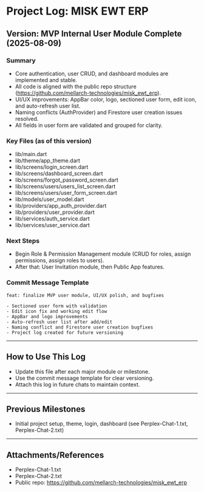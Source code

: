 # Project Log: MISK EWT ERP

## Version: MVP Internal User Module Complete (2025-08-09)

### Summary
- Core authentication, user CRUD, and dashboard modules are implemented and stable.
- All code is aligned with the public repo structure (https://github.com/mellarch-technologies/misk_ewt_erp).
- UI/UX improvements: AppBar color, logo, sectioned user form, edit icon, and auto-refresh user list.
- Naming conflicts (AuthProvider) and Firestore user creation issues resolved.
- All fields in user form are validated and grouped for clarity.

### Key Files (as of this version)
- lib/main.dart
- lib/theme/app_theme.dart
- lib/screens/login_screen.dart
- lib/screens/dashboard_screen.dart
- lib/screens/forgot_password_screen.dart
- lib/screens/users/users_list_screen.dart
- lib/screens/users/user_form_screen.dart
- lib/models/user_model.dart
- lib/providers/app_auth_provider.dart
- lib/providers/user_provider.dart
- lib/services/auth_service.dart
- lib/services/user_service.dart

### Next Steps
- Begin Role & Permission Management module (CRUD for roles, assign permissions, assign roles to users).
- After that: User Invitation module, then Public App features.

### Commit Message Template
```
feat: finalize MVP user module, UI/UX polish, and bugfixes

- Sectioned user form with validation
- Edit icon fix and working edit flow
- AppBar and logo improvements
- Auto-refresh user list after add/edit
- Naming conflict and Firestore user creation bugfixes
- Project log created for future versioning
```

---

## How to Use This Log
- Update this file after each major module or milestone.
- Use the commit message template for clear versioning.
- Attach this log in future chats to maintain context.

---

## Previous Milestones
- Initial project setup, theme, login, dashboard (see Perplex-Chat-1.txt, Perplex-Chat-2.txt)

---

## Attachments/References
- Perplex-Chat-1.txt
- Perplex-Chat-2.txt
- Public repo: https://github.com/mellarch-technologies/misk_ewt_erp

